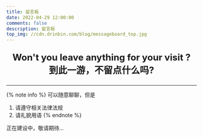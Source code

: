 ```yaml
---
title: 留言板
date: 2022-04-29 12:00:00
comments: false
description: 留言板
top_img: //cdn.drinbin.com/blog/messageboard_top.jpg
---
```

<p style="font-size:1.72em;font-weight:bold;text-align: center">
Won't you leave anything for your visit ?<br> 
到此一游，不留点什么吗?
</p>

***

{% note info %}
可以随意聊聊，但是
1. 请遵守相关法律法规
2. 请礼貌用语
{% endnote %}

正在建设中，敬请期待...